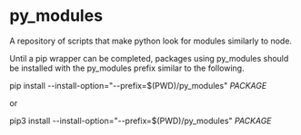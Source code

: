 # py_modules
A repository of scripts that make python look for modules similarly to node.

Until a pip wrapper can be completed, packages using py_modules should be installed with the py_modules prefix similar to the following.

pip install --install-option="--prefix=$(PWD)/py_modules" _PACKAGE_ 

or 

pip3 install --install-option="--prefix=$(PWD)/py_modules" _PACKAGE_ 
